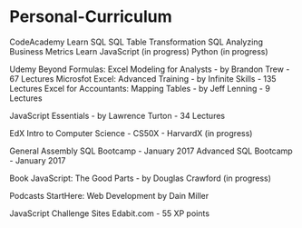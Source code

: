 # Personal-Curriculum


CodeAcademy
  Learn SQL
  SQL Table Transformation
  SQL Analyzing Business Metrics 
  Learn JavaScript (in progress)
  Python (in progress) 


Udemy
  Beyond Formulas: Excel Modeling for Analysts - by Brandon Trew - 67 Lectures 
  Microsfot Excel: Advanced Training - by Infinite Skills - 135 Lectures
  Excel for Accountants: Mapping Tables - by Jeff Lenning - 9 Lectures
  
  JavaScript Essentials - by Lawrence Turton - 34 Lectures 



EdX
Intro to Computer Science - CS50X - HarvardX (in progress)


General Assembly 
  SQL Bootcamp - January 2017 
  Advanced SQL Bootcamp - January 2017


Book
  JavaScript: The Good Parts - by Douglas Crawford (in progress) 

Podcasts 
  StartHere: Web Development by Dain Miller 
  
JavaScript Challenge Sites
  Edabit.com - 55 XP points 
